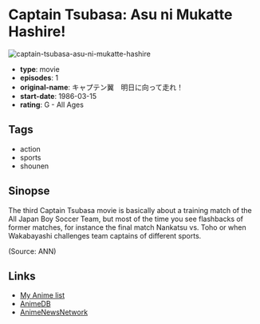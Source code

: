 # Captain Tsubasa: Asu ni Mukatte Hashire!

![captain-tsubasa-asu-ni-mukatte-hashire](https://cdn.myanimelist.net/images/anime/11/73342.jpg)

-   **type**: movie
-   **episodes**: 1
-   **original-name**: キャプテン翼　明日に向って走れ！
-   **start-date**: 1986-03-15
-   **rating**: G - All Ages

## Tags

-   action
-   sports
-   shounen

## Sinopse

The third Captain Tsubasa movie is basically about a training match of the All Japan Boy Soccer Team, but most of the time you see flashbacks of former matches, for instance the final match Nankatsu vs. Toho or when Wakabayashi challenges team captains of different sports.

(Source: ANN)

## Links

-   [My Anime list](https://myanimelist.net/anime/2120/Captain_Tsubasa__Asu_ni_Mukatte_Hashire)
-   [AnimeDB](http://anidb.info/perl-bin/animedb.pl?show=anime&aid=3399)
-   [AnimeNewsNetwork](http://www.animenewsnetwork.com/encyclopedia/anime.php?id=6344)
